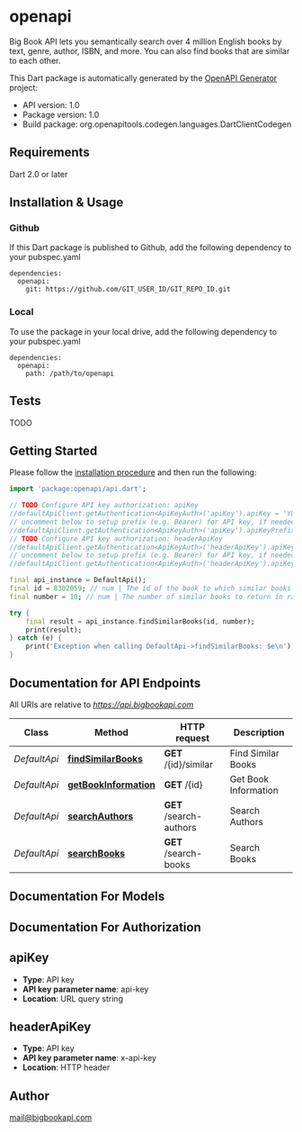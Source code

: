 # openapi
Big Book API lets you semantically search over 4 million English books by text, genre, author, ISBN, and more. You can also find books that are similar to each other.

This Dart package is automatically generated by the [OpenAPI Generator](https://openapi-generator.tech) project:

- API version: 1.0
- Package version: 1.0
- Build package: org.openapitools.codegen.languages.DartClientCodegen

## Requirements

Dart 2.0 or later

## Installation & Usage

### Github
If this Dart package is published to Github, add the following dependency to your pubspec.yaml
```
dependencies:
  openapi:
    git: https://github.com/GIT_USER_ID/GIT_REPO_ID.git
```

### Local
To use the package in your local drive, add the following dependency to your pubspec.yaml
```
dependencies:
  openapi:
    path: /path/to/openapi
```

## Tests

TODO

## Getting Started

Please follow the [installation procedure](#installation--usage) and then run the following:

```dart
import 'package:openapi/api.dart';

// TODO Configure API key authorization: apiKey
//defaultApiClient.getAuthentication<ApiKeyAuth>('apiKey').apiKey = 'YOUR_API_KEY';
// uncomment below to setup prefix (e.g. Bearer) for API key, if needed
//defaultApiClient.getAuthentication<ApiKeyAuth>('apiKey').apiKeyPrefix = 'Bearer';
// TODO Configure API key authorization: headerApiKey
//defaultApiClient.getAuthentication<ApiKeyAuth>('headerApiKey').apiKey = 'YOUR_API_KEY';
// uncomment below to setup prefix (e.g. Bearer) for API key, if needed
//defaultApiClient.getAuthentication<ApiKeyAuth>('headerApiKey').apiKeyPrefix = 'Bearer';

final api_instance = DefaultApi();
final id = 8302059; // num | The id of the book to which similar books should be found.
final number = 10; // num | The number of similar books to return in range [1,100]

try {
    final result = api_instance.findSimilarBooks(id, number);
    print(result);
} catch (e) {
    print('Exception when calling DefaultApi->findSimilarBooks: $e\n');
}

```

## Documentation for API Endpoints

All URIs are relative to *https://api.bigbookapi.com*

Class | Method | HTTP request | Description
------------ | ------------- | ------------- | -------------
*DefaultApi* | [**findSimilarBooks**](doc\/DefaultApi.md#findsimilarbooks) | **GET** /{id}/similar | Find Similar Books
*DefaultApi* | [**getBookInformation**](doc\/DefaultApi.md#getbookinformation) | **GET** /{id} | Get Book Information
*DefaultApi* | [**searchAuthors**](doc\/DefaultApi.md#searchauthors) | **GET** /search-authors | Search Authors
*DefaultApi* | [**searchBooks**](doc\/DefaultApi.md#searchbooks) | **GET** /search-books | Search Books


## Documentation For Models



## Documentation For Authorization


## apiKey

- **Type**: API key
- **API key parameter name**: api-key
- **Location**: URL query string

## headerApiKey

- **Type**: API key
- **API key parameter name**: x-api-key
- **Location**: HTTP header


## Author

mail@bigbookapi.com

